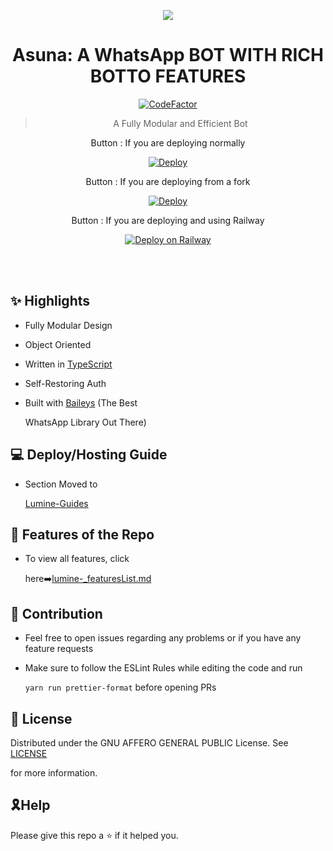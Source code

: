 <div align="center">

<a href='https://www.linkpicture.com/view.php?img=LPic62169991d23e711584403'><img src='https://www.linkpicture.com/q/Asunabotto.jpg' type='image'></a>



# **Asuna: A WhatsApp BOT WITH RICH BOTTO FEATURES**



[![CodeFactor](https://www.codefactor.io/repository/github/shineiichijo/chitoge/badge)](https://www.codefactor.io/repository/github/shineiichijo/chitoge)

> A Fully Modular and Efficient Bot <br>

 Button : If you are deploying normally



[![Deploy](https://www.herokucdn.com/deploy/button.png)](https://heroku.com/deploy?template=https://github.com/Issa2001/Beyond)



Button : If you are deploying from a fork



[![Deploy](https://www.herokucdn.com/deploy/button.png)](https://heroku.com/deploy)



Button : If you are deploying and using Railway



[![Deploy on Railway](https://railway.app/button.svg)](https://railway.app/new/template?template=https%3A%2F%2Fgithub.com%2FIssa2001%2FBeyond%2F&envs=PREFIX%2CSESSION%2CMODS%2CCRON%2CMONGO_URI%2CGOOGLE_API_KEY%2CCHAT_BOT_URL&optionalEnvs=MODS%2CCRON%2CGOOGLE_API_KEY%2CCHAT_BOT_URL&PREFIXDesc=Prefix+of+your+bot&SESSIONDesc=A+string+for+the+session+to+be+classified+and+to+get+access+to+the+server+endpoints&MODSDesc=The+phone+numbers+of+the+users+who+you+want+to+be+admin+for+the+bot+%28should+be+in+international+format+without+%2B+and+multiple+numbers+must+be+separated+by+a+comma+%5C%22%2C%5C%22%29&CRONDesc=Cron+string+to+clear+chats+in+a+cycle&MONGO_URIDesc=A+secret+String+for+Mongodb+Connection+%28Required%29&GOOGLE_API_KEYDesc=Google+API+key+for+Google+searches+for+MODS+%28Not+Required%29&CHAT_BOT_URLDesc=BrainShop+API+Brain+url)

</div><br/>
<br/>

## ✨ Highlights



-   Fully Modular Design

-   Object Oriented

-   Written in [TypeScript](https://www.typescriptlang.org/)

-   Self-Restoring Auth

-   Built with [Baileys](https://github.com/adiwajshing/baileys) (The Best

    WhatsApp Library Out There)



## 💻 Deploy/Hosting Guide



-   Section Moved to

    [Lumine-Guides](https://github.com/BEYOND-THE-WORLD/Lumine-guides/blob/main/README.md)



## 🍥 Features of the Repo



-   To view all features, click

    here➡️[lumine-_featuresList.md](https://github.com/BEYOND-THE-WORLD/lumine-/blob/main/Features.md)



## 💪 Contribution



-   Feel free to open issues regarding any problems or if you have any feature requests

-   Make sure to follow the ESLint Rules while editing the code and run

    `yarn run prettier-format` before opening PRs



## 📄 License



Distributed under the GNU AFFERO GENERAL PUBLIC License. See [LICENSE](/LICENSE)

for more information.



## 🎗Help

Please give this repo a ⭐ if it helped you.
